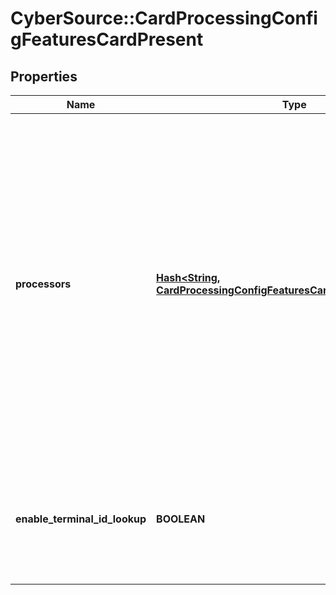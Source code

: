 # CyberSource::CardProcessingConfigFeaturesCardPresent

## Properties
Name | Type | Description | Notes
------------ | ------------- | ------------- | -------------
**processors** | [**Hash&lt;String, CardProcessingConfigFeaturesCardPresentProcessors&gt;**](CardProcessingConfigFeaturesCardPresentProcessors.md) | e.g. * amexdirect * barclays2 * CUP * EFTPOS * fdiglobal * gpx * smartfdc * tsys * vero * VPC  For VPC, CUP and EFTPOS processors, replace the processor name from VPC or CUP or EFTPOS to the actual processor name in the sample request. e.g. replace VPC with &amp;lt;your vpc processor&amp;gt;  | [optional] 
**enable_terminal_id_lookup** | **BOOLEAN** | Used for Card Present and Virtual Terminal Transactions for Terminal ID lookup. Applicable for GPX (gpx) processor. | [optional] 


